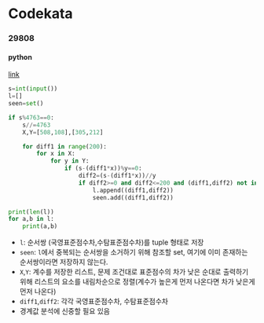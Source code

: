 # Codekata
### 29808
#### python
[link](https://www.acmicpc.net/problem/29808)
```python
s=int(input())
l=[]
seen=set()

if s%4763==0: 
    s//=4763
    X,Y=[508,108],[305,212]

    for diff1 in range(200):
        for x in X:
            for y in Y:
                if (s-(diff1*x))%y==0:
                    diff2=(s-(diff1*x))//y
                    if diff2>=0 and diff2<=200 and (diff1,diff2) not in seen:
                        l.append((diff1,diff2))
                        seen.add((diff1,diff2))

print(len(l))
for a,b in l:
    print(a,b)
```
- `l`: 순서쌍 (국영표준점수차,수탐표준점수차)를 tuple 형태로 저장
- `seen`: `l`에서 중복되는 순서쌍을 소거하기 위해 참조할 set, 여기에 이미 존재하는 순서쌍이라면 저장하지 않는다.  
- `X`,`Y`: 계수를 저장한 리스트, 문제 조건대로 표준점수의 차가 낮은 순대로 출력하기 위해 리스트의 요소를 내림차순으로 정렬(계수가 높은게 먼저 나온다면 차가 낮은게 먼저 나온다)
- `diff1`,`diff2`: 각각 국영표준점수차, 수탐표준점수차
- 경계값 분석에 신중할 필요 있음


